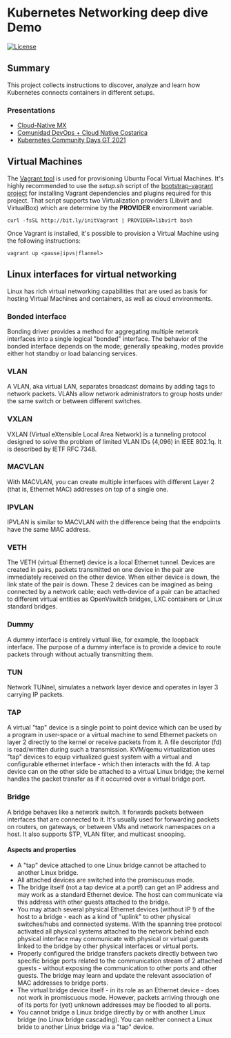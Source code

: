 # Kubernetes Networking deep dive Demo
[![License](https://img.shields.io/badge/License-Apache%202.0-blue.svg)](https://opensource.org/licenses/Apache-2.0)

## Summary

This project collects instructions to discover, analyze and learn how
Kubernetes connects containers in different setups.

### Presentations

- [Cloud-Native MX](https://www.slideshare.net/VictorMorales34/pod-sandbox-workflow-creation-from-dockershim)
- [Comunidad DevOps + Cloud Native Costarica](https://www.slideshare.net/VictorMorales34/deep-dive-networking)
- [Kubernetes Community Days GT 2021](https://www.slideshare.net/VictorMorales34/understanding-kube-proxy-in-ipvs-mode)

## Virtual Machines

The [Vagrant tool][1] is used for provisioning Ubuntu Focal Virtual
Machines. It's highly recommended to use the  *setup.sh* script
of the [bootstrap-vagrant project][2] for installing Vagrant
dependencies and plugins required for this project. That script
supports two Virtualization providers (Libvirt and VirtualBox) which
are determine by the **PROVIDER** environment variable.

    curl -fsSL http://bit.ly/initVagrant | PROVIDER=libvirt bash

Once Vagrant is installed, it's possible to provision a Virtual
Machine using the following instructions:

    vagrant up <pause|ipvs|flannel>

## Linux interfaces for virtual networking

Linux has rich virtual networking capabilities that are used as basis for
hosting Virtual Machines and containers, as well as cloud environments.

### Bonded interface

Bonding driver provides a method for aggregating multiple network interfaces
into a single logical "bonded" interface. The behavior of the bonded interface
depends on the mode; generally speaking, modes provide either hot standby or
load balancing services.

### VLAN

A VLAN, aka virtual LAN, separates broadcast domains by adding tags to network
packets. VLANs allow network administrators to group hosts under the same switch
or between different switches.

### VXLAN

VXLAN (Virtual eXtensible Local Area Network) is a tunneling protocol designed
to solve the problem of limited VLAN IDs (4,096) in IEEE 802.1q. It is described
by IETF RFC 7348.

### MACVLAN

With MACVLAN, you can create multiple interfaces with different Layer 2 (that
is, Ethernet MAC) addresses on top of a single one.

### IPVLAN

IPVLAN is similar to MACVLAN with the difference being that the endpoints have
the same MAC address.

### VETH

The VETH (virtual Ethernet) device is a local Ethernet tunnel. Devices are
created in pairs, packets transmitted on one device in the pair are immediately
received on the other device. When either device is down, the link state of the
pair is down. These 2 devices can be imagined as being connected by a network
cable; each veth-device of a pair can be attached to different virtual entities
as OpenVswitch bridges, LXC containers or Linux standard bridges.

### Dummy

A dummy interface is entirely virtual like, for example, the loopback interface.
The purpose of a dummy interface is to provide a device to route packets through
without actually transmitting them.

### TUN

Network TUNnel, simulates a network layer device and operates in layer 3
carrying IP packets.

### TAP

A virtual "tap" device is a single point to point device which can be used by a
program in user-space or a virtual machine to send Ethernet packets on layer 2
directly to the kernel or receive packets from it. A file descriptor (fd) is
read/written during such a transmission. KVM/qemu virtualization uses "tap"
devices to equip virtualized guest system with a virtual and configurable
ethernet interface - which then interacts with the fd. A tap device can on
the other side be attached to a virtual Linux bridge; the kernel handles the
packet transfer as if it occurred over a virtual bridge port.

### Bridge

A bridge behaves like a network switch. It forwards packets between interfaces
that are connected to it. It's usually used for forwarding packets on routers,
on gateways, or between VMs and network namespaces on a host. It also supports
STP, VLAN filter, and multicast snooping.

#### Aspects and properties

- A "tap" device attached to one Linux bridge cannot be attached to another
  Linux bridge.
- All attached devices are switched into the promiscuous mode.
- The bridge itself (not a tap device at a port!) can get an IP address and may
  work as a standard Ethernet device. The host can communicate via this address
  with other guests attached to the bridge.
- You may attach several physical Ethernet devices (without IP !) of the host to
  a bridge - each as a kind of "uplink" to other physical switches/hubs and
  connected systems. With the spanning tree protocol activated all physical
  systems attached to the network behind each physical interface may communicate
  with physical or virtual guests linked to the bridge by other physical
  interfaces or virtual ports.
- Properly configured the bridge transfers packets directly between two specific
  bridge ports related to the communication stream of 2 attached guests -
  without exposing the communication to other ports and other guests. The bridge
  may learn and update the relevant association of MAC addresses to bridge
  ports.
- The virtual bridge device itself - in its role as an Ethernet device - does
  not work in promiscuous mode. However, packets arriving through one of its
  ports for (yet) unknown addresses may be flooded to all ports.
- You cannot bridge a Linux bridge directly by or with another Linux bridge (no
  Linux bridge cascading). You can neither connect a Linux bride to another
  Linux bridge via a "tap" device.

[1]: https://www.vagrantup.com/
[2]: https://github.com/electrocucaracha/bootstrap-vagrant
